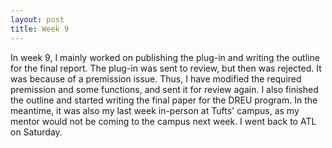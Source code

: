 ```yaml
---
layout: post
title: Week 9
---
```


In week 9, I mainly worked on publishing the plug-in and writing the outline for the final report. The plug-in was sent to review, but then was rejected. It was because of a premission issue. Thus, I have modified the required premission and some functions, and sent it for review again. I also finished the outline and started writing the final paper for the DREU program. In the meantime, it was also my last week in-person at Tufts' campus, as my mentor would not be coming to the campus next week. I went back to ATL on Saturday. 
